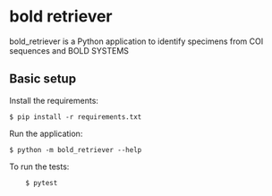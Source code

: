 # bold retriever

bold_retriever is a Python application to identify specimens from COI sequences and BOLD SYSTEMS

## Basic setup

Install the requirements:
```
$ pip install -r requirements.txt
```

Run the application:
```
$ python -m bold_retriever --help
```

To run the tests:
```
    $ pytest
```
